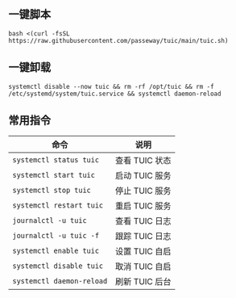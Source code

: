 ## 一键脚本
```
bash <(curl -fsSL https://raw.githubusercontent.com/passeway/tuic/main/tuic.sh)
```
## 一键卸载
```
systemctl disable --now tuic && rm -rf /opt/tuic && rm -f /etc/systemd/system/tuic.service && systemctl daemon-reload

```
## 常用指令
| 命令 | 说明 |
|------|------|
| `systemctl status tuic` | 查看 TUIC 状态 |
| `systemctl start tuic` | 启动 TUIC 服务 |
| `systemctl stop tuic` | 停止 TUIC 服务 |
| `systemctl restart tuic` | 重启 TUIC 服务 |
| `journalctl -u tuic` | 查看 TUIC 日志 |
| `journalctl -u tuic -f` | 跟踪 TUIC 日志 |
| `systemctl enable tuic` | 设置 TUIC 自启 |
| `systemctl disable tuic` | 取消 TUIC 自启 |
| `systemctl daemon-reload` | 刷新 TUIC 后台 |
